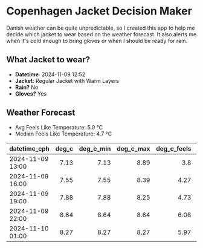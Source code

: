 
# Copenhagen Jacket Decision Maker

Danish weather can be quite unpredictable, so I created this app to help me decide which jacket to wear based on the weather forecast. 
It also alerts me when it's cold enough to bring gloves or when I should be ready for rain.

## What Jacket to wear?

- **Datetime**: 2024-11-09 12:52
- **Jacket**: Regular Jacket with Warm Layers
- **Rain?** No
- **Gloves?** Yes

## Weather Forecast
- Avg Feels Like Temperature: 5.0 °C
- Median Feels Like Temperature: 4.7 °C

| datetime_cph     |   deg_c |   deg_c_min |   deg_c_max |   deg_c_feels | weather   | wind   | rain   |
|:-----------------|--------:|------------:|------------:|--------------:|:----------|:-------|:-------|
| 2024-11-09 13:00 |    7.13 |        7.13 |        8.89 |          3.8  | Clouds    | Medium | None   |
| 2024-11-09 16:00 |    7.55 |        7.55 |        8.39 |          4.27 | Clouds    | Medium | None   |
| 2024-11-09 19:00 |    7.88 |        7.88 |        8.25 |          4.73 | Clouds    | Medium | None   |
| 2024-11-09 22:00 |    8.64 |        8.64 |        8.64 |          6.08 | Clouds    | Low    | None   |
| 2024-11-10 01:00 |    8.27 |        8.27 |        8.27 |          5.97 | Clouds    | Low    | None   |
        